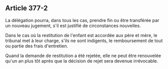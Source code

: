 Article 377-2
----
La délégation pourra, dans tous les cas, prendre fin ou être transférée par un
nouveau jugement, s'il est justifié de circonstances nouvelles.

Dans le cas où la restitution de l'enfant est accordée aux père et mère, le
tribunal met à leur charge, s'ils ne sont indigents, le remboursement de tout ou
partie des frais d'entretien.

Quand la demande de restitution a été rejetée, elle ne peut être renouvelée
qu'un an plus tôt après que la décision de rejet sera devenue irrévocable.

